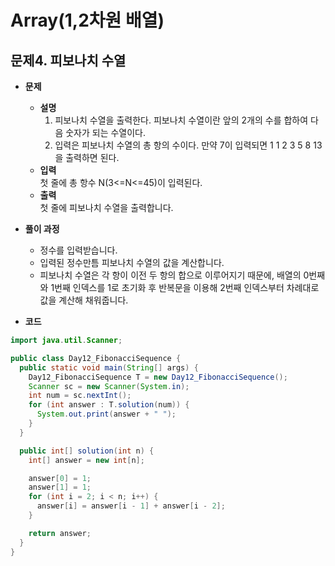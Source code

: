 # Array(1,2차원 배열)
## 문제4. 피보나치 수열

- **문제**
  - **설명**  
    1) 피보나치 수열을 출력한다. 피보나치 수열이란 앞의 2개의 수를 합하여 다음 숫자가 되는 수열이다.
    2) 입력은 피보나치 수열의 총 항의 수이다. 만약 7이 입력되면 1 1 2 3 5 8 13을 출력하면 된다.
  - **입력**  
    첫 줄에 총 항수 N(3<=N<=45)이 입력된다.
  - **출력**  
    첫 줄에 피보나치 수열을 출력합니다.



- **풀이 과정**
    - 정수를 입력받습니다.
    - 입력된 정수만틈 피보나치 수열의 값을 계산합니다.
    - 피보나치 수열은 각 항이 이전 두 항의 합으로 이루어지기 때문에, 배열의 0번째와 1번째 인덱스를 1로 초기화 후 반복문을 이용해 2번째 인덱스부터 차례대로 값을 계산해 채워줍니다.

- **코드**
```java
import java.util.Scanner;

public class Day12_FibonacciSequence {
  public static void main(String[] args) {
    Day12_FibonacciSequence T = new Day12_FibonacciSequence();
    Scanner sc = new Scanner(System.in);
    int num = sc.nextInt();
    for (int answer : T.solution(num)) {
      System.out.print(answer + " ");
    }
  }

  public int[] solution(int n) {
    int[] answer = new int[n];

    answer[0] = 1;
    answer[1] = 1;
    for (int i = 2; i < n; i++) {
      answer[i] = answer[i - 1] + answer[i - 2];
    }

    return answer;
  }
}
```
